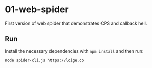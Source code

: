 # 01-web-spider

First version of web spider that demonstrates CPS and callback hell.

## Run

Install the necessary dependencies with `npm install` and then run:

```bash
node spider-cli.js https://loige.co
```
